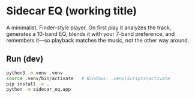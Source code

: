 # Sidecar EQ (working title)

A minimalist, Finder-style player. On first play it analyzes the track, generates a 10-band EQ, blends it with your 7-band preference, and remembers it—so playback matches the music, not the other way around.

## Run (dev)
```bash
python3 -m venv .venv
source .venv/bin/activate   # Windows: .venv\Scripts\activate
pip install -e .
python -m sidecar_eq.app
```
